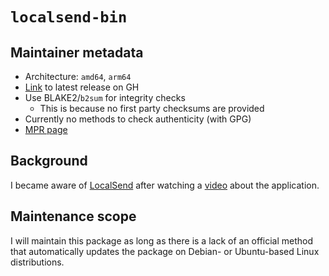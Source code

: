 # `localsend-bin`

## Maintainer metadata
* Architecture: `amd64`, `arm64`
* [Link](https://github.com/localsend/localsend/releases/latest) to latest release on GH
* Use BLAKE2/`b2sum` for integrity checks
    * This is because no first party checksums are provided
* Currently no methods to check authenticity (with GPG)
* [MPR page](https://mpr.makedeb.org/packages/localsend-bin)

## Background

I became aware of [LocalSend](https://localsend.org/) after watching a
[video](https://www.youtube.com/watch?v=dxRXiL3oI6Q) about the application.

## Maintenance scope
I will maintain this package as long as there is a lack of an official method
that automatically updates the package on Debian- or Ubuntu-based Linux
distributions.
